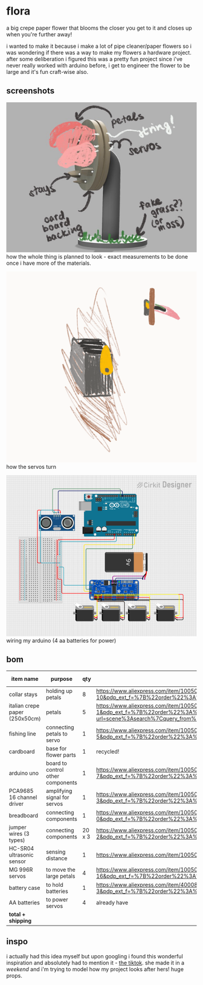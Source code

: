 # flora
a big crepe paper flower that blooms the closer you get to it and closes up when you're further away! 

i wanted to make it because i make a lot of pipe cleaner/paper flowers so i was wondering if there was a way to make my flowers a hardware project. after some deliberation i figured this was a pretty fun project since i've never really worked with arduino before, i get to engineer the flower to be large and it's fun craft-wise also.

## screenshots
![diagram](https://github.com/mynameisashllee/flora/blob/main/journalassets/16jun/annotate.png?raw=true)
how the whole thing is planned to look - exact measurements to be done once i have more of the materials.

![diagram](https://github.com/mynameisashllee/flora/blob/main/journalassets/18may/servo.gif?raw=true)
how the servos turn

![diagram](https://github.com/mynameisashllee/flora/blob/main/journalassets/21may/circuit.png?raw=true)
wiring my arduino (4 aa batteries for power)


## bom
| **item name**                  	| **purpose**                       	| **qty** 	| **item source**                                                                                                                                                                                                                                                                                                                                                                                                                                                                                                                                                                                          	| **item price** 	| **total price** 	|
|--------------------------------	|-----------------------------------	|---------	|----------------------------------------------------------------------------------------------------------------------------------------------------------------------------------------------------------------------------------------------------------------------------------------------------------------------------------------------------------------------------------------------------------------------------------------------------------------------------------------------------------------------------------------------------------------------------------------------------------	|----------------	|-----------------	|
| collar stays                   	| holding up petals                 	| 8       	| https://www.aliexpress.com/item/1005004401992941.html?spm=a2g0o.productlist.main.11.30826253Y8fMK8&algo_pvid=17cedbbb-cd51-41a3-af04-8988b1dc5da8&algo_exp_id=17cedbbb-cd51-41a3-af04-8988b1dc5da8-10&pdp_ext_f=%7B%22order%22%3A%2272%22%2C%22eval%22%3A%221%22%7D&pdp_npi=4%40dis%21SGD%212.63%212.27%21%21%2114.31%2112.34%21%402140e03217501732037366861e2647%2112000029049290260%21sea%21SG%216174388697%21X&curPageLogUid=hGUtUXfd2Pv1&utparam-url=scene%3Asearch%7Cquery_from%3A                                                                                                                  	| 1.78           	| 1.78            	|
| italian crepe paper (250x50cm) 	| petals                            	| 5       	| https://www.aliexpress.com/item/1005007856841976.html?spm=a2g0o.productlist.main.2.6bf7b01c01rILP&algo_pvid=e041c0cb-98a8-406f-98ea-0d01c04282fb&algo_exp_id=e041c0cb-98a8-406f-98ea-0d01c04282fb-1&pdp_ext_f=%7B%22order%22%3A%223571%22%2C%22eval%22%3A%221%22%2C%22orig_sl_item_id%22%3A%221005007856841976%22%2C%22orig_item_id%22%3A%221005007181937898%22%7D&pdp_npi=4%40dis%21SGD%214.25%211.74%21%21%2123.12%219.48%21%40213bd97f17501716297785257e4c83%2112000042560398368%21sea%21SG%216174388697%21X&curPageLogUid=JiW6JyFo2UYH&utparam-url=scene%3Asearch%7Cquery_from%3A                    	| 1.54           	| 7.70            	|
| fishing line                   	| connecting petals to servo        	| 1       	| https://www.aliexpress.com/item/1005002121145052.html?spm=a2g0o.productlist.main.6.6afc29fdfYUtSk&algo_pvid=451af0d6-2be9-4019-9a89-746b0fd69589&algo_exp_id=451af0d6-2be9-4019-9a89-746b0fd69589-5&pdp_ext_f=%7B%22order%22%3A%222054%22%2C%22eval%22%3A%221%22%7D&pdp_npi=4%40dis%21SGD%211.09%211.09%21%21%215.91%215.91%21%40213bd97f17501718272926835e4c28%2112000018809307148%21sea%21SG%216174388697%21X&curPageLogUid=S6RXpnkBOR6O&utparam-url=scene%3Asearch%7Cquery_from%3A                                                                                                                    	| 0.80           	| 0.80            	|
| cardboard                      	| base for flower parts             	| 1       	| recycled!                                                                                                                                                                                                                                                                                                                                                                                                                                                                                                                                                                                                	| 0              	| 0               	|
| arduino uno                    	| board to control other components 	| 1       	| https://www.aliexpress.com/item/1005007335850929.html?spm=a2g0o.productlist.main.8.4b48ToMxToMx7n&aem_p4p_detail=2025061707524010654636896465380000597809&algo_pvid=727ac0b6-0039-4f23-946d-fb3cc4c6ec51&algo_exp_id=727ac0b6-0039-4f23-946d-fb3cc4c6ec51-7&pdp_ext_f=%7B%22order%22%3A%224764%22%2C%22eval%22%3A%221%22%7D&pdp_npi=4%40dis%21SGD%214.25%212.83%21%21%213.22%212.14%21%40213bd97f17501719608147827e4c28%2112000040315943283%21sea%21SG%216174388697%21X&curPageLogUid=KhGJdKdc6JDt&utparam-url=scene%3Asearch%7Cquery_from%3A&search_p4p_id=2025061707524010654636896465380000597809_2   	| 2.47           	| 2.47            	|
| PCA9685 16 channel driver      	| amplifying signal for servos      	| 1       	| https://www.aliexpress.com/item/1005005670283526.html?spm=a2g0o.productlist.main.4.5046filCfilCRS&aem_p4p_detail=202506170756054340387876238640000687355&algo_pvid=49084d53-4a96-4eb3-ad9a-4fd837452bc7&algo_exp_id=49084d53-4a96-4eb3-ad9a-4fd837452bc7-3&pdp_ext_f=%7B%22order%22%3A%22461%22%2C%22eval%22%3A%221%22%7D&pdp_npi=4%40dis%21SGD%213.66%213.21%21%21%212.77%212.43%21%402151e66217501721653051024e9921%2112000033959645907%21sea%21SG%216174388697%21X&curPageLogUid=vht045MSaZFw&utparam-url=scene%3Asearch%7Cquery_from%3A&search_p4p_id=202506170756054340387876238640000687355_1      	| 2.37           	| 2.37            	|
| breadboard                     	| connecting components             	| 1       	| https://www.aliexpress.com/item/1005007174397080.html?spm=a2g0o.productlist.main.1.bfd36225yQZwlo&algo_pvid=fdfd8daf-610b-4ccb-9195-5236f73f8257&algo_exp_id=fdfd8daf-610b-4ccb-9195-5236f73f8257-0&pdp_ext_f=%7B%22order%22%3A%221914%22%2C%22eval%22%3A%221%22%7D&pdp_npi=4%40dis%21SGD%214.82%211.59%21%21%2126.20%218.65%21%402140e03217501727130726531e2647%2112000039701559657%21sea%21SG%216174388697%21X&curPageLogUid=IQY36TG2wCAf&utparam-url=scene%3Asearch%7Cquery_from%3A                                                                                                                   	| 1.17           	| 1.17            	|
| jumper wires (3 types)         	| connecting components             	| 20 x 3  	| https://www.aliexpress.com/item/1005007072081464.html?spm=a2g0o.productlist.main.3.1d7253e8M3Xz8s&algo_pvid=144f8140-3171-492f-a331-78b45e50b498&algo_exp_id=144f8140-3171-492f-a331-78b45e50b498-2&pdp_ext_f=%7B%22order%22%3A%2211671%22%2C%22eval%22%3A%221%22%7D&pdp_npi=4%40dis%21SGD%213.69%211.22%21%21%2120.05%216.62%21%402140e03217501724827426368e2647%2112000039311521756%21sea%21SG%216174388697%21X&curPageLogUid=aQEKnKiB1N0W&utparam-url=scene%3Asearch%7Cquery_from%3A                                                                                                                  	| 2.45           	| 2.45            	|
| HC-SR04 ultrasonic sensor      	| sensing distance                  	| 1       	| https://www.aliexpress.com/item/1005007849944952.html?spm=a2g0o.cart.0.0.e31d38da853RkB&mp=1&pdp_npi=5%40dis%21USD%21USD%201.39%21USD%201.28%21%21USD%201.28%21%21%21%4021010c9a17501736076647754eee55%2112000042532579465%21ct%21SG%216174388697%21%211%210                                                                                                                                                                                                                                                                                                                                             	| 1.28           	| 1.28            	|
| MG 996R servos                 	| to move the large petals          	| 4       	| https://www.aliexpress.com/item/1005004551732414.html?spm=a2g0o.productlist.main.19.2edf6ce1wFXt4g&aem_p4p_detail=202506170810226253121630068920000713424&algo_pvid=4b7991d1-da57-493d-b3c6-f3a32415a634&algo_exp_id=4b7991d1-da57-493d-b3c6-f3a32415a634-16&pdp_ext_f=%7B%22order%22%3A%22142%22%2C%22eval%22%3A%221%22%7D&pdp_npi=4%40dis%21SGD%2113.96%218.38%21%21%2175.89%2145.53%21%402140e03217501730226356744e2647%2112000035874306643%21sea%21SG%216174388697%21X&curPageLogUid=vu9RKokPoVMX&utparam-url=scene%3Asearch%7Cquery_from%3A&search_p4p_id=202506170810226253121630068920000713424_6 	| 12.60          	| 12.60           	|
| battery case                   	| to hold batteries                 	| 1       	| https://www.aliexpress.com/item/4000859859685.html?spm=a2g0o.productlist.main.4.705833faDw1IBI&aem_p4p_detail=2025061708035212089624689942800000668105&algo_pvid=be5fef9d-0fbf-44b9-8714-6b4299536016&algo_exp_id=be5fef9d-0fbf-44b9-8714-6b4299536016-3&pdp_ext_f=%7B%22order%22%3A%221018%22%2C%22eval%22%3A%221%22%7D&pdp_npi=4%40dis%21SGD%211.19%210.60%21%21%210.90%210.45%21%402140e03217501726328066494e2647%2110000009684900416%21sea%21SG%216174388697%21X&curPageLogUid=hHQUgkcL97qq&utparam-url=scene%3Asearch%7Cquery_from%3A&search_p4p_id=2025061708035212089624689942800000668105_1      	| 0.98           	| 0.98            	|
| AA batteries                   	| to power servos                   	| 4       	| already have                                                                                                                                                                                                                                                                                                                                                                                                                                                                                                                                                                                             	| 0              	| 0               	|
| **total + shipping**           	|                                   	|         	|                                                                                                                                                                                                                                                                                                                                                                                                                                                                                                                                                                                                          	|                	| **35.19**       	|

## inspo
i actually had this idea myself but upon googling i found this wonderful inspiration and absolutely had to mention it - [the tiktok](https://www.tiktok.com/@ingawoods.waight/video/7220271294841998638?lang=en). she made it in a *weekend* and i'm trying to model how my project looks after hers! huge props.